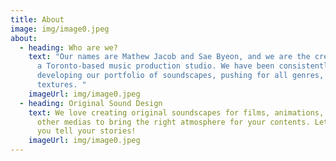 ```yaml
---
title: About
image: img/image0.jpeg
about:
  - heading: Who are we?
    text: "Our names are Mathew Jacob and Sae Byeon, and we are the creator of SKOA,
      a Toronto-based music production studio. We have been consistently
      developing our portfolio of soundscapes, pushing for all genres, emotions,
      textures. "
    imageUrl: img/image0.jpeg
  - heading: Original Sound Design
    text: We love creating original soundscapes for films, animations, podcasts and
      other medias to bring the right atmosphere for your contents. Let us help
      you tell your stories!
    imageUrl: img/image0.jpeg
---
```


